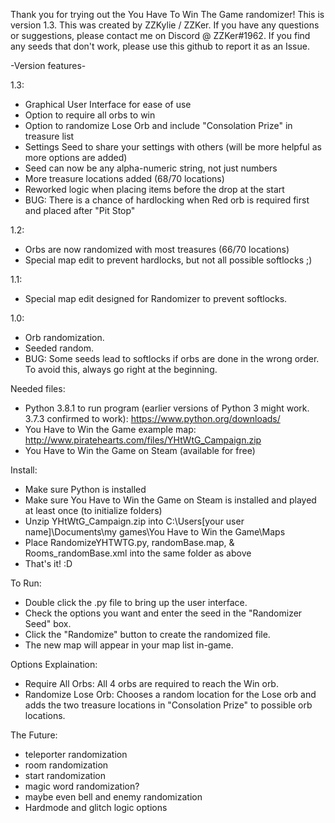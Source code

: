 Thank you for trying out the You Have To Win The Game randomizer!
This is version 1.3.
This was created by ZZKylie / ZZKer.
If you have any questions or suggestions, please contact me on Discord @ ZZKer#1962.
If you find any seeds that don't work, please use this github to report it as an Issue.

-Version features-

1.3:
 -  Graphical User Interface for ease of use
 -  Option to require all orbs to win
 -  Option to randomize Lose Orb and include "Consolation Prize" in treasure list
 -  Settings Seed to share your settings with others (will be more helpful as more options are added)
 -  Seed can now be any alpha-numeric string, not just numbers
 -  More treasure locations added (68/70 locations)
 -  Reworked logic when placing items before the drop at the start
 -  BUG: There is a chance of hardlocking when Red orb is required first and placed after "Pit Stop"

1.2:
 -  Orbs are now randomized with most treasures (66/70 locations)
 -  Special map edit to prevent hardlocks, but not all possible softlocks ;)

1.1:
 -  Special map edit designed for Randomizer to prevent softlocks.

1.0:
 -  Orb randomization.
 -  Seeded random.
 -  BUG: Some seeds lead to softlocks if orbs are done in the wrong order. To avoid this, always go right at the beginning.

Needed files:
 -  Python 3.8.1 to run program (earlier versions of Python 3 might work. 3.7.3 confirmed to work):
   https://www.python.org/downloads/
 -  You Have to Win the Game example map:
   http://www.piratehearts.com/files/YHtWtG_Campaign.zip
 -  You Have to Win the Game on Steam (available for free)

Install:
 -  Make sure Python is installed
 -  Make sure You Have to Win the Game on Steam is installed and played at least once (to initialize folders)
 -  Unzip YHtWtG_Campaign.zip into C:\Users\[your user name]\Documents\my games\You Have to Win the Game\Maps
 -  Place RandomizeYHTWTG.py, randomBase.map, & Rooms_randomBase.xml into the same folder as above
 -  That's it! :D

To Run:
 -  Double click the .py file to bring up the user interface.
 -  Check the options you want and enter the seed in the "Randomizer Seed" box.
 -  Click the "Randomize" button to create the randomized file.
 -  The new map will appear in your map list in-game.

Options Explaination:
 -  Require All Orbs: All 4 orbs are required to reach the Win orb.
 -  Randomize Lose Orb: Chooses a random location for the Lose orb and adds the two treasure locations in "Consolation Prize" to possible orb locations.

The Future:
 -  teleporter randomization
 -  room randomization
 -  start randomization
 -  magic word randomization?
 -  maybe even bell and enemy randomization
 -  Hardmode and glitch logic options
